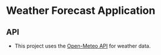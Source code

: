 # Weather Forecast Application

## API
- This project uses the [Open-Meteo API](https://open-meteo.com/) for weather data.